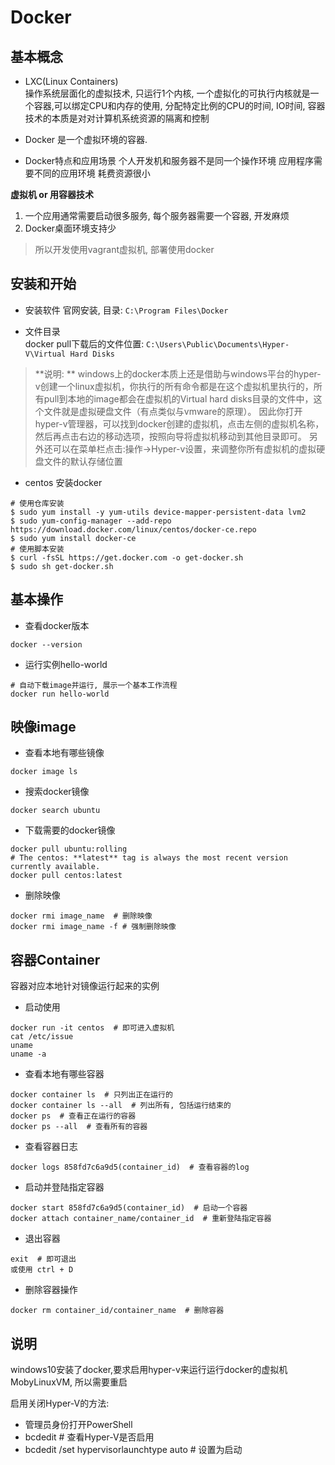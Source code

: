 # Docker

## 基本概念

- LXC(Linux Containers)    
操作系统层面化的虚拟技术, 只运行1个内核, 一个虚拟化的可执行内核就是一个容器,可以绑定CPU和内存的使用, 分配特定比例的CPU的时间, IO时间, 容器技术的本质是对对计算机系统资源的隔离和控制

- Docker 是一个虚拟环境的容器.

- Docker特点和应用场景
个人开发机和服务器不是同一个操作环境
应用程序需要不同的应用环境
耗费资源很小

**虚拟机 or 用容器技术**  
1. 一个应用通常需要启动很多服务, 每个服务器需要一个容器, 开发麻烦 
2. Docker桌面环境支持少
> 所以开发使用vagrant虚拟机, 部署使用docker  

## 安装和开始

- 安装软件
官网安装, 目录: `C:\Program Files\Docker`

- 文件目录  
docker pull下载后的文件位置: `C:\Users\Public\Documents\Hyper-V\Virtual Hard Disks`
>**说明: ** windows上的docker本质上还是借助与windows平台的hyper-v创建一个linux虚拟机，你执行的所有命令都是在这个虚拟机里执行的，所有pull到本地的image都会在虚拟机的Virtual hard disks目录的文件中，这个文件就是虚拟硬盘文件（有点类似与vmware的原理）。
因此你打开hyper-v管理器，可以找到docker创建的虚拟机，点击左侧的虚拟机名称，然后再点击右边的移动选项，按照向导将虚拟机移动到其他目录即可。
另外还可以在菜单栏点击:操作->Hyper-v设置，来调整你所有虚拟机的虚拟硬盘文件的默认存储位置

- centos 安装docker
```
# 使用仓库安装
$ sudo yum install -y yum-utils device-mapper-persistent-data lvm2
$ sudo yum-config-manager --add-repo https://download.docker.com/linux/centos/docker-ce.repo
$ sudo yum install docker-ce
# 使用脚本安装
$ curl -fsSL https://get.docker.com -o get-docker.sh
$ sudo sh get-docker.sh
```

## 基本操作  

- 查看docker版本  
```
docker --version
```
  
- 运行实例hello-world  
```
# 自动下载image并运行, 展示一个基本工作流程  
docker run hello-world   
```

## 映像image  
- 查看本地有哪些镜像  
```
docker image ls
```

- 搜索docker镜像  
```
docker search ubuntu
```

- 下载需要的docker镜像  
```
docker pull ubuntu:rolling
# The centos: **latest** tag is always the most recent version currently available.
docker pull centos:latest
```

- 删除映像
```
docker rmi image_name  # 删除映像
docker rmi image_name -f # 强制删除映像
```

## 容器Container
容器对应本地针对镜像运行起来的实例

- 启动使用  
```
docker run -it centos  # 即可进入虚拟机
cat /etc/issue
uname 
uname -a
```

- 查看本地有哪些容器   
``` 
docker container ls  # 只列出正在运行的
docker container ls --all  # 列出所有, 包括运行结束的
docker ps  # 查看正在运行的容器
docker ps --all  # 查看所有的容器
```

- 查看容器日志
```
docker logs 858fd7c6a9d5(container_id)  # 查看容器的log
```

- 启动并登陆指定容器
```
docker start 858fd7c6a9d5(container_id)  # 启动一个容器
docker attach container_name/container_id  # 重新登陆指定容器
```

- 退出容器
```
exit  # 即可退出
或使用 ctrl + D
```

- 删除容器操作
```
docker rm container_id/container_name  # 删除容器
```


## 说明

windows10安装了docker,要求启用hyper-v来运行运行docker的虚拟机MobyLinuxVM, 所以需要重启

启用关闭Hyper-V的方法:
- 管理员身份打开PowerShell
- bcdedit  # 查看Hyper-V是否启用
- bcdedit /set hypervisorlaunchtype auto  # 设置为启动
